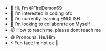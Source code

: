 - 👋 Hi, I’m @FireDemon69
- 👀 I’m interested in coding ofc
- 🌱 I’m currently learning ENGLISH
- 💞️ I’m looking to collaborate on Myself
- 📫 How to reach me, please dont reach me
- 😄 Pronouns: He/Him
- ⚡ Fun fact: Im not ok 🤖

<!---
FireDemon69/FireDemon69 is a ✨ special ✨ repository because its `README.md` (this file) appears on your GitHub profile.
You can click the Preview link to take a look at your changes.
--->
